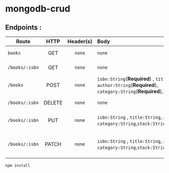 # mongodb-crud

## Endpoints :

|Route |HTTP |Header(s)|Body   |Description |
|------|:---:|:-------:|:-----|:-----------|
|`books`|GET|`none`|`none`|Get all books info |
|`/books/:isbn`|GET|`none`|`none`|Get a single book info|
|`/books`|POST |`none`|`isbn:String`(**Required**) , `title:String`(**Required**), `author:String`(**Required**), `category:String`(**Required**),`stock:String`(**Required**)| Create a new book
|`/books/:isbn`|DELETE|`none`|`none`| Delete a book 
|`/books/:isbn`|PUT|`none`|`isbn:String` , `title:String`, `author:String`, `category:String`,`stock:String`| Update a book with new info|
|`/books/:isbn`|PATCH|`none`|`isbn:String` , `title:String`, `author:String`, `category:String`,`stock:String`| Update a book with single field new info|


```
npm install
```